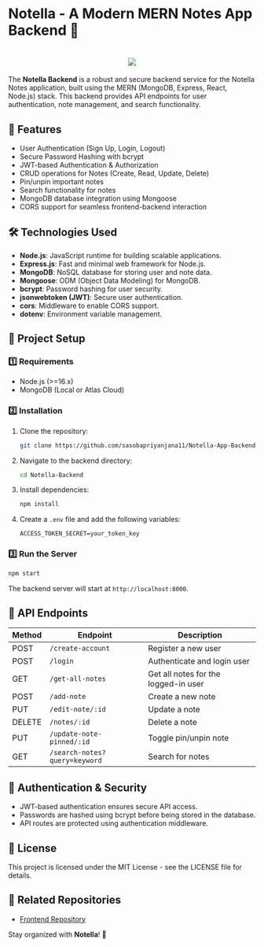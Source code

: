 # Notella - A Modern MERN Notes App Backend 🚀

<h1 align="center">
    <img src="https://readme-typing-svg.herokuapp.com/?font=Righteous&size=35&center=true&vCenter=true&width=1100&height=70&duration=4000&lines=Notella+Backend+&color=078179" />
</h1>

The **Notella Backend** is a robust and secure backend service for the Notella Notes application, built using the MERN (MongoDB, Express, React, Node.js) stack. This backend provides API endpoints for user authentication, note management, and search functionality.

## 🚀 Features
- User Authentication (Sign Up, Login, Logout)
- Secure Password Hashing with bcrypt
- JWT-based Authentication & Authorization
- CRUD operations for Notes (Create, Read, Update, Delete)
- Pin/unpin important notes
- Search functionality for notes
- MongoDB database integration using Mongoose
- CORS support for seamless frontend-backend interaction

## 🛠 Technologies Used
- **Node.js**: JavaScript runtime for building scalable applications.
- **Express.js**: Fast and minimal web framework for Node.js.
- **MongoDB**: NoSQL database for storing user and note data.
- **Mongoose**: ODM (Object Data Modeling) for MongoDB.
- **bcrypt**: Password hashing for user security.
- **jsonwebtoken (JWT)**: Secure user authentication.
- **cors**: Middleware to enable CORS support.
- **dotenv**: Environment variable management.

## 📌 Project Setup
### 1️⃣ Requirements
- Node.js (>=16.x)
- MongoDB (Local or Atlas Cloud)

### 2️⃣ Installation
1. Clone the repository:
   ```bash
   git clone https://github.com/sasobapriyanjana11/Notella-App-Backend.git
   ```
2. Navigate to the backend directory:
   ```bash
   cd Notella-Backend
   ```
3. Install dependencies:
   ```bash
   npm install
   ```
4. Create a `.env` file and add the following variables:
   ```env
   ACCESS_TOKEN_SECRET=your_token_key
   ```

### 3️⃣ Run the Server
```bash
npm start
```
The backend server will start at `http://localhost:8000`.

## 📌 API Endpoints
| Method | Endpoint | Description |
|--------|---------|-------------|
| POST | `/create-account` | Register a new user |
| POST | `/login` | Authenticate and login user |
| GET | `/get-all-notes` | Get all notes for the logged-in user |
| POST | `/add-note` | Create a new note |
| PUT | `/edit-note/:id` | Update a note |
| DELETE | `/notes/:id` | Delete a note |
| PUT | `/update-note-pinned/:id` | Toggle pin/unpin note |
| GET | `/search-notes?query=keyword` | Search for notes |

## 🔐 Authentication & Security
- JWT-based authentication ensures secure API access.
- Passwords are hashed using bcrypt before being stored in the database.
- API routes are protected using authentication middleware.

## 🎯 License
This project is licensed under the MIT License - see the LICENSE file for details.

## 📌 Related Repositories
- [Frontend Repository](https://github.com/sasobapriyanjana11/Notella-App-Frontend)

Stay organized with **Notella**! 🚀

